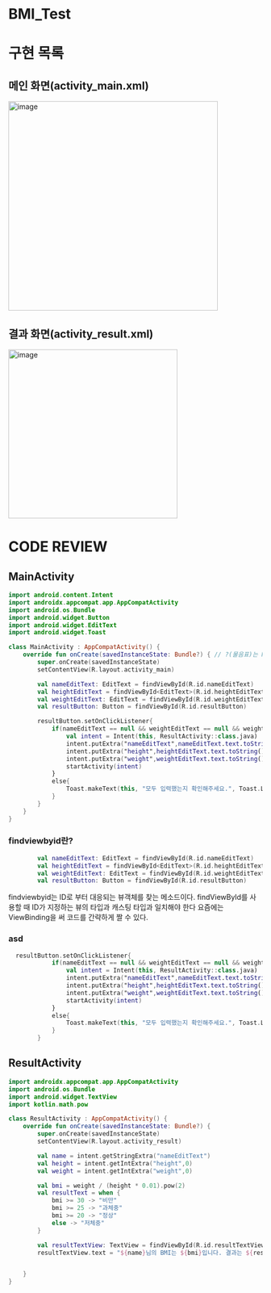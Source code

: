 # BMI_Test

# 구현 목록
## 메인 화면(activity_main.xml)
<img width="415" alt="image" src="https://user-images.githubusercontent.com/102028778/191989376-d241559d-8b9e-4ebc-93a8-9e2b32192b51.png">

## 결과 화면(activity_result.xml)
<img width="335" alt="image" src="https://user-images.githubusercontent.com/102028778/191989412-a10ce3fc-988d-4c1e-98d1-4444e4b88eac.png">

# CODE REVIEW

## MainActivity
```kotlin
import android.content.Intent
import androidx.appcompat.app.AppCompatActivity
import android.os.Bundle
import android.widget.Button
import android.widget.EditText
import android.widget.Toast

class MainActivity : AppCompatActivity() {
    override fun onCreate(savedInstanceState: Bundle?) { // ?(물음표)는 Null이 가능하다.
        super.onCreate(savedInstanceState)
        setContentView(R.layout.activity_main)

        val nameEditText: EditText = findViewById(R.id.nameEditText)
        val heightEditText = findViewById<EditText>(R.id.heightEditText)
        val weightEditText: EditText = findViewById(R.id.weightEditText)
        val resultButton: Button = findViewById(R.id.resultButton)

        resultButton.setOnClickListener{
            if(nameEditText == null && weightEditText == null && weightEditText == null){
                val intent = Intent(this, ResultActivity::class.java)   // Intent는 액티비티 이동
                intent.putExtra("nameEditText",nameEditText.text.toString())
                intent.putExtra("height",heightEditText.text.toString().toInt())
                intent.putExtra("weight",weightEditText.text.toString().toInt())
                startActivity(intent)
            }
            else{
                Toast.makeText(this, "모두 입력했는지 확인해주세요.", Toast.LENGTH_SHORT).show()
            }
        }
    }
}
```

### findviewbyid란?
```kotlin
        val nameEditText: EditText = findViewById(R.id.nameEditText)
        val heightEditText = findViewById<EditText>(R.id.heightEditText)
        val weightEditText: EditText = findViewById(R.id.weightEditText)
        val resultButton: Button = findViewById(R.id.resultButton)

```
findviewbyid는 ID로 부터 대응되는 뷰객체를 찾는 메소드이다. findViewById를 사용할 때 ID가 지정하는 뷰의 타입과 캐스팅 타입과 일치해야 한다
요즘에는 ViewBinding을 써 코드를 간략하게 짤 수 있다.

### asd

```kotlin
  resultButton.setOnClickListener{
            if(nameEditText == null && weightEditText == null && weightEditText == null){
                val intent = Intent(this, ResultActivity::class.java)   // Intent는 액티비티 이동
                intent.putExtra("nameEditText",nameEditText.text.toString())
                intent.putExtra("height",heightEditText.text.toString().toInt())
                intent.putExtra("weight",weightEditText.text.toString().toInt())
                startActivity(intent)
            }
            else{
                Toast.makeText(this, "모두 입력했는지 확인해주세요.", Toast.LENGTH_SHORT).show()
            }
        }

```



## ResultActivity

```kotlin
import androidx.appcompat.app.AppCompatActivity
import android.os.Bundle
import android.widget.TextView
import kotlin.math.pow

class ResultActivity : AppCompatActivity() {
    override fun onCreate(savedInstanceState: Bundle?) {
        super.onCreate(savedInstanceState)
        setContentView(R.layout.activity_result)

        val name = intent.getStringExtra("nameEditText")
        val height = intent.getIntExtra("height",0)
        val weight = intent.getIntExtra("weight",0)

        val bmi = weight / (height * 0.01).pow(2)
        val resultText = when {
            bmi >= 30 -> "비만"
            bmi >= 25 -> "과체중"
            bmi >= 20 -> "정상"
            else -> "저체중"
        }

        val resultTextView: TextView = findViewById(R.id.resultTextView)
        resultTextView.text = "${name}님의 BMI는 ${bmi}입니다. 결과는 ${resultText}입니다."


    }
}

```




